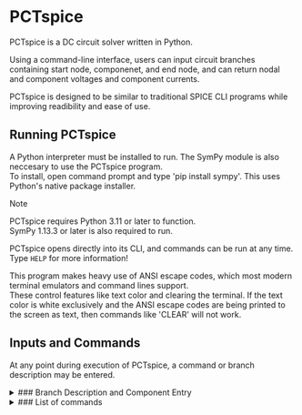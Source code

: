# PCTspice
PCTspice is a DC circuit solver written in Python. <BR />

Using a command-line interface, users can input circuit branches containing start node, componenet, and end node, and can return nodal and component voltages and component currents.<BR />

PCTspice is designed to be similar to traditional SPICE CLI programs while improving readibility and ease of use.

## Running PCTspice
A Python interpreter must be installed to run.  The SymPy module is also neccesary to use the PCTspice program. <BR /> 
To install, open command prompt and type 'pip install sympy'.  This uses Python's native package installer.

> [!NOTE]
> PCTspice requires Python 3.11 or later to function.<BR />
> SymPy 1.13.3 or later is also required to run.

PCTspice opens directly into its CLI, and commands can be run at any time.  Type `HELP` for more information!

This program makes heavy use of ANSI escape codes, which most modern terminal emulators and command lines support.<BR />
These control features like text color and clearing the terminal.  If the text color is white exclusively and the ANSI escape codes are being printed to the screen as text, then commands like 'CLEAR' will not work.


## Inputs and Commands
At any point during execution of PCTspice, a command or branch description may be entered.

<details>
<summary>### Branch Description and Component Entry</summary>
       
Format:     
    `[Start node] [Component]=[Value] [End node]`<BR />
 or        
    `[Start node] [Component] [End node]`<BR />
    `[Component]=[Value]`
       
-  Input is not case-sensitive, except for any engineering notation prefix entered.
-  The start node is considered the positive terminal of a the component.  Any alphanumeric string less than 5 characters is accepted.  Use '`GND`' for reference ground.
-  The component name must be the type of component and a unique number; Like 'R1' or 'V2'.  Any length of number can be used, and they do not have to be sequential.<BR />

   Types of components:
      - '`V`' for ideal DC voltage source.
      - '`I`' for ideal DC current source.
      - '`R`' for non-reactive resistor.
   
   Units are implied by the type of component selected.
      - 'Volts' for voltage source.
      - 'Amperes' for current source.
      - 'Ohms' for resistor.
     
-   Component values should be entered in without any unit.
    Engineering notation prefixes can be used immediately after the number with no space.<BR />
    
    Valid prefixes:
    | Symbol | Prefix | Power | | Symbol | Prefix | Power |
    | :---: | :--- | :---: | --- | :---: | :--- | :---: |
    | '`T`' | tera- | 10<sup>12</sup> | | '`p`' | pico- | 10<sup>-12</sup> |
    | '`G`' | giga- | 10<sup>9</sup> | | '`n`' | nano- | 10<sup>-9</sup> |
    | '`M`'<br />`MEG` | mega- | 10<sup>6</sup> | | '`u`' | micro- | 10<sup>-6</sup> |
    | '`K`' | kilo- | 10<sup>6</sup>  | | '`m`' | milli- | 10<sup>-3</sup> |
    
    Examples:<BR />
      `R1=10K`   creates a resistor R1 with a value of 10 kilo-ohms. <BR />
      `I2=530u`  creates a current source I2 with a value of 530 microamps.
  
-   The end node is considered the negative terminal of the component.  Any alphanumeric string less than 5 characters is accepted.  Use '`GND`' for reference ground.
</details>

<details>
<summary>### List of commands</summary>
       
| Command | Description |
| :--- | :--- |
| `CLEAR` | Clears terminal window. |
| `EDIT [component]=[new value]` | Change component value to new value. |
| `EDIT BRANCH [#]`<br />`> [Start node] [Component]=[Value] [End node]` | Edit branch information, including start node, end node, and componenet name.<br />The number is found using the `PRINT BRANCHES` command. |
| `END` | End session of PCTspice. |
| `HELP` | Prints out help message that contains information on inputs and commands. |
| `IMPORT [file name and path].txt` | Import text file that contains branch descriptions. |
| `NEW` | Clears memory and allows for new branch descriptions to be run. |
| `PRINT BRANCHES` | Prints current branch descriptions entered in memory. |
| `PRINT Components` | Prints current components and component values entered in memory. |


       
</details>
